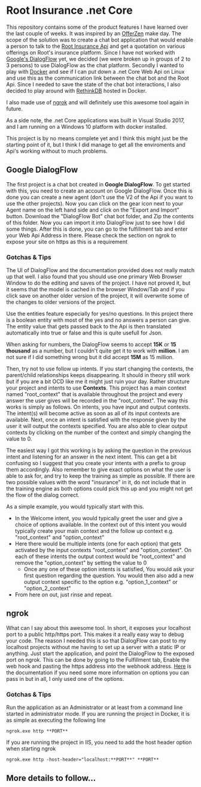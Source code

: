 # Root Insurance .net Core

This repository contains some of the product features I have learned over the last couple of weeks. It was inspired by an [OfferZen](https://www.offerzen.com/) make day.
The scope of the solution was to create a chat bot application that would enable a person to talk to the [Root Insurance Api](https://root.co.za/) and get a quotation on various offerings on Root's insurance platform.
Since I have not worked with [Google's DialogFlow](https://dialogflow.com/) yet, we decided (we were broken up in groups of 2 to 3 persons) to use DialogFlow as the chat platform.
Secondly I wanted to play with [Docker](https://www.docker.com/) and see if I can put down a .net Core Web Api on Linux and use this as the communication link between the chat bot and the Root Api. Since I needed
to save the state of the chat bot interactions, I also decided to play around with [RethinkDB](https://www.rethinkdb.com/) hosted in Docker.

I also made use of [ngrok](https://ngrok.com/) and will definitely use this awesome tool again in future. 

As a side note, the .net Core applications was built in Visual Studio 2017, and I am running on a Windows 10 platform with docker installed.

This project is by no means complete yet and I think this might just be the starting point of it, but I think I did manage to get all the enviroments and Api's working without to much problems.

## Google DialogFlow
The first project is a chat bot created in **Google DialogFlow**. To get started with this, you need to create an account on Google DialogFlow. 
Once this is done you can create a new agent (don't use the V2 of the Api if you want to use the other projects).
Now you can click on the gear icon next to your Agent name on the left hand side and click on the "Export and Import" button.
Download the "DialogFlow Bot" chat bot folder, and Zip the contents of this folder. Now you can import it into DialogFlow just to see how I did some things.
After this is done, you can go to the fulfillment tab and enter your Web Api Address in there. Please check the section on ngrok to expose your site on https as this is a requirement

### Gotchas & Tips
The UI of DialogFlow and the documentation provided does not really match up that well. I also found that you should use one primary Web Browser Window to do the editing and saves of the project. I have not proved it, but it seems that the model is 
cached in the browser Window/Tab and if you click save on another older version of the project, it will overwrite some of the changes to older versions of the project.

Use the entities feature especially for yes/no questions. In this project there is a boolean entity with most of the yes and no answers a person can give. The entity value that gets passed back to the Api is then translated automatically into true or false and
this is quite usefull for Json.

When asking for numbers, the DialogFlow seems to accept **15K** or **15 thousand** as a number, but I couldn't quite get it to work with **million**. I am not sure if I did something wrong but it did accept **15M** as 15 million.
 
Then, try not to use follow up intents. If you start changing the contexts, the parent/child relationships keeps disappearing. It should in theory still work but if you are a bit OCD like me it might just ruin your day. Rather structure your
project and intents to use __Contexts__. This project has a main context named "root_context" that is available throughout the project and every answer the user gives will be recorded in the "root_context".
The way this works is simply as follows. On intents, you have input and output contexts. The intent(s) will become active as soon as all of its input contexts are available. Next, once an intent is satisfied with the response given by the user it
will output the contexts specified. You are also able to clear output contexts by clicking on the number of the context and simply changing the value to 0.

The easiest way I got this working is by asking the question in the previous intent and listening for an answer in the next intent. This can get a bit confusing so I suggest that you create your intents with a prefix to group them accordingly. Also remember to
give exact options on what the user is able to ask for, and try to keep the training as simple as possible. If there are two possible values with the word "insurance" in it, do not include that in the training engine as both options could pick this up and 
you might not get the flow of the dialog correct.

As a simple example, you would typically start with this.
* In the Welcome intent, you would typically greet the user and give a choice of options available. In the context out of this intent you would typically create your main context and the follow up context e.g. "root_context" and "option_context"
* Here there would be multiple intents (one for each option) that gets activated by the input contexts "root_context" and "option_context". On each of these intents the output context would be "root_context" and remove the "option_context" by setting the value to 0
  * Once any one of these option intents is satisfied, You would ask your first question regarding the question. You would then also add a new output context specific to the option e.g. "option_1_context" or "option_2_context"
* From here on out, just rinse and repeat.  

## ngrok
What can I say about this awesome tool. In short, it exposes your localhost port to a public http/https port. This makes it a really easy way to debug your code. The reason I needed this is so that DialogFlow can post to my localhost projects without me having to
set up a server with a static IP or anything. Just start the application, and point the DialogFlow to the exposed port on ngrok. This can be done by going to the Fulfillment tab, Enable the web hook and pasting the https address into the webhook address. [Here](https://ngrok.com/docs#expose) is the documentation if you need some more information on options you can pass in but in all, I only used
one of the options.

### Gotchas & Tips
Run the application as an Administrator or at least from a command line started in administrator mode.
If you are running the project in Docker, it is as simple as executing the following line

```
ngrok.exe http **PORT**
```

If you are running the project in IIS, you need to add the host header option when starting ngrok
```
ngrok.exe http -host-header="localhost:**PORT**" **PORT**
```


## More details to follow...